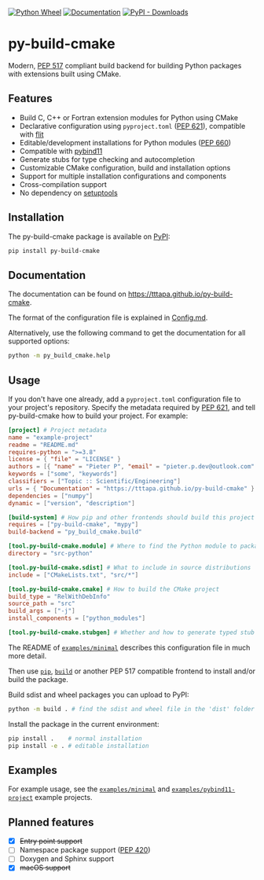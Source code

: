 [![Python Wheel](https://github.com/tttapa/py-build-cmake/actions/workflows/wheel.yml/badge.svg)](https://github.com/tttapa/py-build-cmake/actions/workflows/wheel.yml)
[![Documentation](https://img.shields.io/badge/Documentation-main-blue)](https://tttapa.github.io/py-build-cmake)
[![PyPI - Downloads](https://img.shields.io/pypi/dm/py-build-cmake?label=PyPI)](https://pypi.org/project/py-build-cmake)

# py-build-cmake

Modern, [PEP 517](https://www.python.org/dev/peps/pep-0517/) compliant build
backend for building Python packages with extensions built using CMake.

## Features

 - Build C, C++ or Fortran extension modules for Python using CMake
 - Declarative configuration using `pyproject.toml` ([PEP 621](https://www.python.org/dev/peps/pep-0621/)), compatible with
   [flit](https://github.com/pypa/flit)
 - Editable/development installations for Python modules ([PEP 660](https://www.python.org/dev/peps/pep-0660/))
 - Compatible with [pybind11](https://github.com/pybind/pybind11)
 - Generate stubs for type checking and autocompletion
 - Customizable CMake configuration, build and installation options
 - Support for multiple installation configurations and components
 - Cross-compilation support
 - No dependency on [setuptools](https://github.com/pypa/setuptools)

## Installation

The py-build-cmake package is available on
[PyPI](https://pypi.org/project/py-build-cmake/):

```sh
pip install py-build-cmake
```

## Documentation

The documentation can be found on <https://tttapa.github.io/py-build-cmake>.

The format of the configuration file is explained in 
[Config.md](https://tttapa.github.io/py-build-cmake/Config.html).

Alternatively, use the following command to get the documentation for all
supported options:
```sh
python -m py_build_cmake.help
```

## Usage

If you don't have one already, add a `pyproject.toml` configuration file to your
project's repository. Specify the metadata required by [PEP 621](https://www.python.org/dev/peps/pep-0621/),
and tell py-build-cmake how to build your project. For example:

```toml
[project] # Project metadata
name = "example-project"
readme = "README.md"
requires-python = ">=3.8"
license = { "file" = "LICENSE" }
authors = [{ "name" = "Pieter P", "email" = "pieter.p.dev@outlook.com" }]
keywords = ["some", "keywords"]
classifiers = ["Topic :: Scientific/Engineering"]
urls = { "Documentation" = "https://tttapa.github.io/py-build-cmake" }
dependencies = ["numpy"]
dynamic = ["version", "description"]

[build-system] # How pip and other frontends should build this project
requires = ["py-build-cmake", "mypy"]
build-backend = "py_build_cmake.build"

[tool.py-build-cmake.module] # Where to find the Python module to package
directory = "src-python"

[tool.py-build-cmake.sdist] # What to include in source distributions
include = ["CMakeLists.txt", "src/*"]

[tool.py-build-cmake.cmake] # How to build the CMake project
build_type = "RelWithDebInfo"
source_path = "src"
build_args = ["-j"]
install_components = ["python_modules"]

[tool.py-build-cmake.stubgen] # Whether and how to generate typed stub files
```
The README of [`examples/minimal`](https://github.com/tttapa/py-build-cmake/tree/main/examples/minimal)
describes this configuration file in much more detail.

Then use [`pip`](https://github.com/pypa/pip), [`build`](https://github.com/pypa/build)
or another PEP 517 compatible frontend to install and/or build the package.

Build sdist and wheel packages you can upload to PyPI:
```sh
python -m build . # find the sdist and wheel file in the 'dist' folder
```

Install the package in the current environment:
```sh
pip install .    # normal installation
pip install -e . # editable installation
```

## Examples

For example usage, see the [`examples/minimal`](https://github.com/tttapa/py-build-cmake/tree/main/examples/minimal)
and [`examples/pybind11-project`](https://github.com/tttapa/py-build-cmake/tree/main/examples/pybind11-project)
example projects.

## Planned features

 - [x] ~~Entry point support~~
 - [ ] Namespace package support ([PEP 420](https://www.python.org/dev/peps/pep-0420/))
 - [ ] Doxygen and Sphinx support
 - [x] ~~macOS support~~
